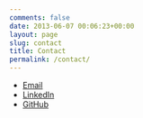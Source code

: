 ```yaml
---
comments: false
date: 2013-06-07 00:06:23+00:00
layout: page
slug: contact
title: Contact
permalink: /contact/
---
```


* [Email](mailto:petebachant@gmail.com)
* [LinkedIn](http://linkedin.com/in/petebachant)
* [GitHub](http://github.com/petebachant)

